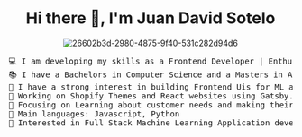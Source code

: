<h1 align="center"> Hi there 👋, I'm Juan David Sotelo </h1>

<p align="center">
 <a href='https://postimg.cc/YGzhbQSM' target='_blank'><img src='https://i.postimg.cc/d1zrQBPk/26602b3d-2980-4875-9f40-531c282d94d6.png' border='0' alt='26602b3d-2980-4875-9f40-531c282d94d6'/></a>
</p>


<pre>
💻 I am developing my skills as a Frontend Developer | Enthuastic about new technologies
📚 I have a Bachelors in Computer Science and a Masters in Artificial Intelligence & Deep Learning
📝 I have a strong interest in building Frontend Uis for ML applications
🔭 Working on Shopify Themes and React websites using Gatsby.js
🌱 Focusing on Learning about customer needs and making their lives easier
🌟 Main languages: Javascript, Python
🚩 Interested in Full Stack Machine Learning Application development
</pre>
